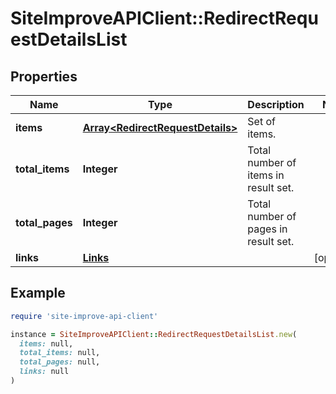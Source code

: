 # SiteImproveAPIClient::RedirectRequestDetailsList

## Properties

| Name | Type | Description | Notes |
| ---- | ---- | ----------- | ----- |
| **items** | [**Array&lt;RedirectRequestDetails&gt;**](RedirectRequestDetails.md) | Set of items. |  |
| **total_items** | **Integer** | Total number of items in result set. |  |
| **total_pages** | **Integer** | Total number of pages in result set. |  |
| **links** | [**Links**](Links.md) |  | [optional] |

## Example

```ruby
require 'site-improve-api-client'

instance = SiteImproveAPIClient::RedirectRequestDetailsList.new(
  items: null,
  total_items: null,
  total_pages: null,
  links: null
)
```


